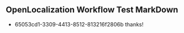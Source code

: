 ## OpenLocalization Workflow Test MarkDown
* 65053cd1-3309-4413-8512-813216f2806b thanks!

<!--HONumber=Jul16_HO3-->


